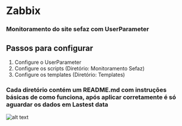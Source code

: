 # Zabbix
### Monitoramento do site sefaz com UserParameter
## Passos para configurar
1. Configure o UserParameter
2. Configure os scripts (Diretório: Monitoramento Sefaz)
3. Configure os templates (Diretório: Templates)
### Cada diretório contém um README.md com instruções básicas de como funciona, após aplicar corretamente é só aguardar os dados em Lastest data
![alt text](https://github.com/e-brendon/Zabbix_6.2.9-Sefaz_Monitoring/blob/master/Imagens/LastData.png)
